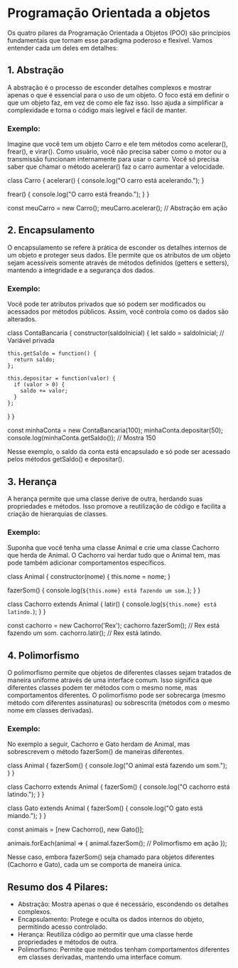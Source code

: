 # Programação Orientada a objetos

Os quatro pilares da Programação Orientada a Objetos (POO) são princípios fundamentais que tornam esse paradigma poderoso e flexível. Vamos entender cada um deles em detalhes:

## 1. Abstração
A abstração é o processo de esconder detalhes complexos e mostrar apenas o que é essencial para o uso de um objeto. O foco está em definir o que um objeto faz, em vez de como ele faz isso. Isso ajuda a simplificar a complexidade e torna o código mais legível e fácil de manter.

### Exemplo:
Imagine que você tem um objeto Carro e ele tem métodos como acelerar(), frear(), e virar(). Como usuário, você não precisa saber como o motor ou a transmissão funcionam internamente para usar o carro. Você só precisa saber que chamar o método acelerar() faz o carro aumentar a velocidade.

class Carro {
  acelerar() {
    console.log("O carro está acelerando.");
  }

  frear() {
    console.log("O carro está freando.");
  }
}

const meuCarro = new Carro();
meuCarro.acelerar();  // Abstração em ação

## 2. Encapsulamento
O encapsulamento se refere à prática de esconder os detalhes internos de um objeto e proteger seus dados. Ele permite que os atributos de um objeto sejam acessíveis somente através de métodos definidos (getters e setters), mantendo a integridade e a segurança dos dados.

### Exemplo:
Você pode ter atributos privados que só podem ser modificados ou acessados por métodos públicos. Assim, você controla como os dados são alterados.

class ContaBancaria {
  constructor(saldoInicial) {
    let saldo = saldoInicial;  // Variável privada

    this.getSaldo = function() {
      return saldo;
    };

    this.depositar = function(valor) {
      if (valor > 0) {
        saldo += valor;
      }
    };
  }
}

const minhaConta = new ContaBancaria(100);
minhaConta.depositar(50);
console.log(minhaConta.getSaldo());  // Mostra 150

Nesse exemplo, o saldo da conta está encapsulado e só pode ser acessado pelos métodos getSaldo() e depositar().

## 3. Herança
A herança permite que uma classe derive de outra, herdando suas propriedades e métodos. Isso promove a reutilização de código e facilita a criação de hierarquias de classes.

### Exemplo:
Suponha que você tenha uma classe Animal e crie uma classe Cachorro que herda de Animal. O Cachorro vai herdar tudo que o Animal tem, mas pode também adicionar comportamentos específicos.

class Animal {
  constructor(nome) {
    this.nome = nome;
  }

  fazerSom() {
    console.log(`${this.nome} está fazendo um som.`);
  }
}

class Cachorro extends Animal {
  latir() {
    console.log(`${this.nome} está latindo.`);
  }
}

const cachorro = new Cachorro('Rex');
cachorro.fazerSom();  // Rex está fazendo um som.
cachorro.latir();     // Rex está latindo.

## 4. Polimorfismo
O polimorfismo permite que objetos de diferentes classes sejam tratados de maneira uniforme através de uma interface comum. Isso significa que diferentes classes podem ter métodos com o mesmo nome, mas comportamentos diferentes. O polimorfismo pode ser sobrecarga (mesmo método com diferentes assinaturas) ou sobrescrita (métodos com o mesmo nome em classes derivadas).

### Exemplo:
No exemplo a seguir, Cachorro e Gato herdam de Animal, mas sobrescrevem o método fazerSom() de maneiras diferentes.

class Animal {
  fazerSom() {
    console.log("O animal está fazendo um som.");
  }
}

class Cachorro extends Animal {
  fazerSom() {
    console.log("O cachorro está latindo.");
  }
}

class Gato extends Animal {
  fazerSom() {
    console.log("O gato está miando.");
  }
}

const animais = [new Cachorro(), new Gato()];

animais.forEach(animal => {
  animal.fazerSom();  // Polimorfismo em ação
});

Nesse caso, embora fazerSom() seja chamado para objetos diferentes (Cachorro e Gato), cada um se comporta de maneira única.

## Resumo dos 4 Pilares:
- Abstração: Mostra apenas o que é necessário, escondendo os detalhes complexos.
- Encapsulamento: Protege e oculta os dados internos do objeto, permitindo acesso controlado.
- Herança: Reutiliza código ao permitir que uma classe herde propriedades e métodos de outra.
- Polimorfismo: Permite que métodos tenham comportamentos diferentes em classes derivadas, mantendo uma interface comum.